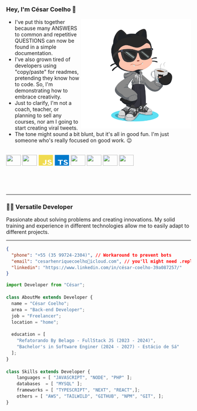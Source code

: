 ### Hey, I'm César Coelho 🚀

<img src="octocat-1705360893933.png" min-width="400px" max-width="300px" width="300px" align="right">

- I've put this together because many ANSWERS to common and repetitive QUESTIONS can now be found in a simple documentation.
- I've also grown tired of developers using "copy/paste" for readmes, pretending they know how to code. So, I'm demonstrating how to embrace creativity.
- Just to clarify, I'm not a coach, teacher, or planning to sell any courses, nor am I going to start creating viral tweets.
- The tone might sound a bit blunt, but it's all in good fun. I'm just someone who's really focused on good work. 😉
<div style="display: inline_block"><br>
  <img align="center" height="30" width="40" src="https://cdn.jsdelivr.net/gh/devicons/devicon/icons/html5/html5-original.svg" />
  <img align="center" height="30" width="40" src="https://cdn.jsdelivr.net/gh/devicons/devicon/icons/css3/css3-original.svg" />
  <img align="center" height="30" width="40" src="https://raw.githubusercontent.com/devicons/devicon/master/icons/javascript/javascript-plain.svg">
  <img align="center" height="30" width="40" src="https://raw.githubusercontent.com/devicons/devicon/master/icons/typescript/typescript-plain.svg">
  <img align="center" height="30" width="40" src="https://cdn.jsdelivr.net/gh/devicons/devicon/icons/nodejs/nodejs-original.svg" />
  <img align="center" height="30" width="40" src="https://cdn.jsdelivr.net/gh/devicons/devicon/icons/react/react-original.svg" />
  <img align="center" height="30" width="40" src="https://cdn.jsdelivr.net/gh/devicons/devicon/icons/php/php-plain.svg" />
  <img align="center" height="30" width="40" src="https://cdn.jsdelivr.net/gh/devicons/devicon/icons/mysql/mysql-original-wordmark.svg" />

##
  
</div>
          


<br> 
<br> 
<hr>
<h3> 👨‍💻 Versatile Developer </h3> 
Passionate about solving problems and creating innovations. My solid training and experience in different technologies allow me to easily adapt to different projects.
<hr>

          


  ```json
  {
    "phone": "+5️5 (35 9️9724-2304)", // Workaround to prevent bots
    "email": "cesarhenriquecoelho🍻icloud.com", // you'll might need .replace('🍻', '@')
    "linkedin": "https://www.linkedin.com/in/césar-coelho-39a087257/"
  }
  ```

```js
import Developer from "César";

class AboutMe extends Developer {
  name = "César Coelho";
  area = "Back-end Developer";
  job = "Freelancer";
  location = "home";

  education = [
    "Refatorando By Belago - FullStack JS (2023 - 2024)",
    "Bachelor's in Software Enginer (2024 - 2027) - Estácio de Sá"
  ];
}

class Skills extends Developer {
    languages = [ "JAVASCRIPT", "NODE", "PHP" ];
    databases  = [ "MYSQL" ];
    frameworks = [ "TYPESCRIPT", "NEXT", "REACT",];
    others = [ "AWS", "TAILWILD", "GITHUB", "NPM", "GIT", ];
}

```
